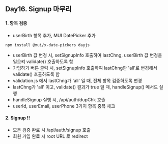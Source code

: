 ## Day16. Signup 마무리

#### 1. 항목 검증

- userBirth 항목 추가, MUI DatePicker 추가

```
npm install @mui/x-date-pickers dayjs
```

- userBirth 값 변경 시, setSignupInfo 호출하여 lastChng, userBirth 값 변경을 일으켜 validate() 호출하도록 함
- 가입하기 버튼 클릭 시, setSignupInfo 호출하여 lastChng만 'all'로 변경해서 validate() 호출하도록 함
- validation.js 에서 lastChng가 'all' 일 때, 전체 항목 검증하도록 변경
- lastChng가 'all' 이고, validate() 결과가 true 일 때, handleSignup() 메서드 실행
- handleSignup 실행 시, /api/auth/dupChk 호출
- userId, userEmail, userPhone 3가지 항목 중복 체크

#### 2. Signup !!

- 모든 검증 완료 시 /api/auth/signup 호출
- 회원 가입 완료 시 root URL 로 redirect
